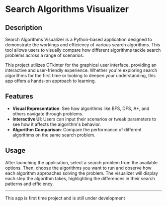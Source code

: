 # Search Algorithms Visualizer

## Description
Search Algorithms Visualizer is a Python-based application designed to demonstrate the workings and efficiency of various search algorithms. This tool allows users to visually compare how different algorithms tackle search problems across a range of scenarios.

This project utilizes CTkinter for the graphical user interface, providing an interactive and user-friendly experience. Whether you're exploring search algorithms for the first time or looking to deepen your understanding, this app offers a hands-on approach to learning.

## Features
- **Visual Representation**: See how algorithms like BFS, DFS, A*, and others navigate through problems.
- **Interactive UI**: Users can input their scenarios or tweak parameters to see how it affects the algorithm's behavior.
- **Algorithm Comparison**: Compare the performance of different algorithms on the same search problem.

## Usage
After launching the application, select a search problem from the available options. Then, choose the algorithms you want to run and observe how each algorithm approaches solving the problem. The visualizer will display each step the algorithm takes, highlighting the differences in their search patterns and efficiency.


---
This app is first time project and is still under development
